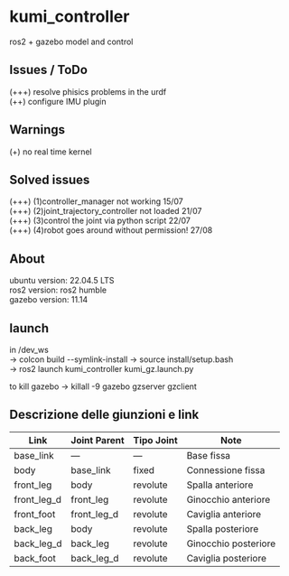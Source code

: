 # kumi_controller
ros2 + gazebo model and control


## Issues / ToDo
(+++) resolve phisics problems in the urdf  
(++) configure IMU plugin   

## Warnings
(+) no real time kernel

## Solved issues
(+++) (1)controller_manager not working             15/07    
(+++) (2)joint_trajectory_controller not loaded     21/07  
(+++) (3)control the joint via python script        22/07  
(+++) (4)robot goes around without permission!      27/08  

## About
ubuntu version: 22.04.5 LTS  
ros2 version: ros2 humble  
gazebo version: 11.14

## launch
in /dev_ws  
-> colcon build --symlink-install 
-> source install/setup.bash  
-> ros2 launch kumi_controller kumi_gz.launch.py

to kill gazebo
-> killall -9 gazebo gzserver gzclient


## Descrizione delle giunzioni e link

| Link         | Joint Parent     | Tipo Joint | Note                    |
|--------------|------------------|------------|-------------------------|
| base_link    | —                | —          | Base fissa              |
| body         | base_link        | fixed      | Connessione fissa       |
| front_leg    | body             | revolute   | Spalla anteriore        |
| front_leg_d  | front_leg        | revolute   | Ginocchio anteriore     |
| front_foot   | front_leg_d      | revolute   | Caviglia anteriore      |
| back_leg     | body             | revolute   | Spalla posteriore       |
| back_leg_d   | back_leg         | revolute   | Ginocchio posteriore    |
| back_foot    | back_leg_d       | revolute   | Caviglia posteriore   